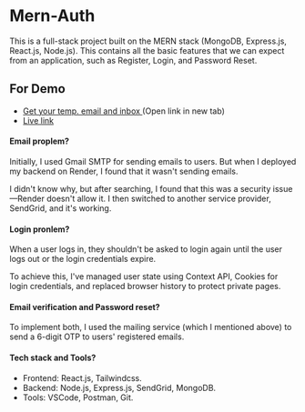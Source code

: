 # Mern-Auth
This is a full-stack project built on the MERN stack (MongoDB, Express.js, React.js, Node.js). This contains all the basic features that we can expect from an application, such as Register, Login, and Password Reset.

## For Demo
- [Get your temp. email and inbox ](https://temp-mail.org/en/)(Open link in new tab)
- [Live link](https://mern-auth-b9qw.onrender.com)

#### Email proplem?
Initially, I used Gmail SMTP for sending emails to users. But when I deployed my backend on Render, I found that it wasn't sending emails. 

I didn't know why, but after searching, I found that this was a security issue—Render doesn't allow it. I then switched to another service provider, SendGrid, and it's working.

#### Login pronlem?
When a user logs in, they shouldn't be asked to login again until the user logs out or the login credentials expire. 

To achieve this, I've managed user state using Context API, Cookies for login credentials, and replaced browser history to protect private pages.

#### Email verification and Password reset?
To implement both, I used the mailing service (which I mentioned above) to send a 6-digit OTP to users' registered emails.

#### Tech stack and Tools?
- Frontend: React.js, Tailwindcss.
- Backend: Node.js, Express.js, SendGrid, MongoDB.
- Tools: VSCode, Postman, Git.